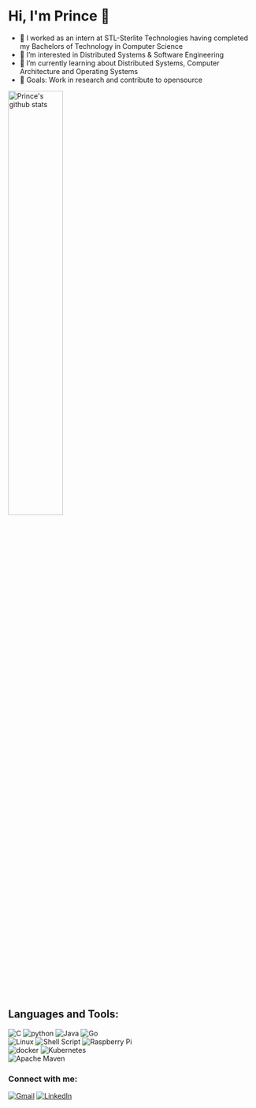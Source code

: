 # Hi, I'm Prince 👋
* 🧑    I worked as an intern at STL-Sterlite Technologies having completed my Bachelors of Technology in Computer Science
* 👀    I’m interested in Distributed Systems & Software Engineering
* 🌱    I’m currently learning about Distributed Systems, Computer Architecture and Operating Systems
* 🥅    Goals: Work in research and contribute to opensource

<img width=47% src="https://github-readme-stats.vercel.app/api?username=prince-modi&show_icons=true&include_all_commits=true&theme=buefy&hide_border=true" alt="Prince's github stats" />


## Languages and Tools:
    
![C](https://img.shields.io/badge/c-%2300599C.svg?style=for-the-badge&logo=c&logoColor=white)
![python](https://img.shields.io/badge/python-3670A0?style=for-the-badge&logo=python&logoColor=ffdd54)
![Java](https://img.shields.io/badge/java-%23ED8B00.svg?style=for-the-badge&logo=java&logoColor=white)
![Go](https://img.shields.io/badge/go-%2300ADD8.svg?style=for-the-badge&logo=go&logoColor=white)
<br />
![Linux](https://img.shields.io/badge/Linux-FCC624?style=for-the-badge&logo=linux&logoColor=black)
![Shell Script](https://img.shields.io/badge/shell_script-%23121011.svg?style=for-the-badge&logo=gnu-bash&logoColor=red)
![Raspberry Pi](https://img.shields.io/badge/-RaspberryPi-C51A4A?style=for-the-badge&logo=Raspberry-Pi)
<br />
![docker](https://img.shields.io/badge/docker-%230db7ed.svg?style=for-the-badge&logo=docker&logoColor=white)
![Kubernetes](https://img.shields.io/badge/kubernetes-%23326ce5.svg?style=for-the-badge&logo=kubernetes&logoColor=white)
<br />
![Apache Maven](https://img.shields.io/badge/Apache%20Maven-C71A36?style=for-the-badge&logo=Apache%20Maven&logoColor=white)


### Connect with me:

[<img alt="Gmail" src="https://img.shields.io/badge/Gmail-D14836?style=for-the-badge&logo=gmail&logoColor=white" />][mail]
[<img alt="LinkedIn" src="https://img.shields.io/badge/linkedin-%230077B5.svg?style=for-the-badge&logo=linkedin&logoColor=white"/>][linkedin]


[instagram]: https://instagram.com/piirns
[linkedin]: https://www.linkedin.com/in/modi-prince/
[mail]: mailto:princebmodi@gmail.com
[python]: https://www.python.org
[c]: https://en.wikipedia.org/wiki/C_(programming_language)
[linux]: https://www.linux.org/
[java]: https://www.java.com/en/
[js]: https://www.javascript.com/
[angular]: https://angularjs.org/
[docker]: https://www.docker.com/

